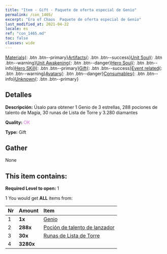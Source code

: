 ```yaml
---
title: "Item - Gift - Paquete de oferta especial de Genio"
permalink: /con_1465/
excerpt: "Era of Chaos  Paquete de oferta especial de Genio"
last_modified_at: 2021-04-22
locale: es
ref: "con_1465.md"
toc: false
classes: wide
---
```

 [Materials](/ItemsES/){: .btn .btn--primary}[Artifacts](/ItemsES/Artifacts/){: .btn .btn--success}[Unit Soul](/ItemsES/UnitSoul/){: .btn .btn--warning}[Unit Awakening](/ItemsES/UnitAwakening/){: .btn .btn--danger}[Hero Soul](/ItemsES/HeroSoul/){: .btn .btn--info}[Hero SKill](/ItemsES/HeroSkill/){: .btn .btn--primary}[Gift](/ItemsES/Gift/){: .btn .btn--success}[Event related](/ItemsES/Events/){: .btn .btn--warning}[Avatars](/ItemsES/Avatars/){: .btn .btn--danger}[Consumables](/ItemsES/Consumables/){: .btn .btn--info}[Unknown](/ItemsES/Unknown/){: .btn .btn--primary}

## Detalles
 **Descripción:** Úsalo para obtener 1 Genio de 3 estrellas, 288 pociones de talento de Magia, 30 runas de Lista de Torre y 3.280 diamantes

 **Quality:** <span style="color: #DA70D6">OK</span>

 **Type:** Gift

## Gather

  None

## This item contains:

 **Required Level to open:** 1

 1 You would get **ALL** items  from:

  | Nr | Amount |     Item    |
  |:---|:-------|:------------|
  | 1 |  **1x** | [Genio](/es/units/Genie/) |  | 
  | 2 |  **288x** | [Poción de talento de lanzador](/es/Items/con_790/) |  | 
  | 3 |  **30x** | [Runas de Lista de Torre](/es/Items/con_785/) |  | 
  | 4 |  **3280x** | <i class="fas fa-gem"/> |  | 
